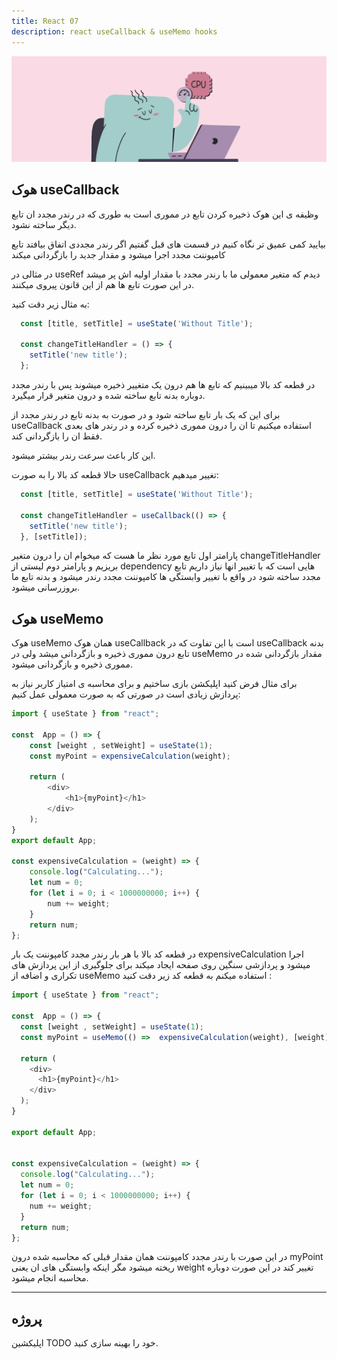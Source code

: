 ```yaml
---
title: React 07
description: react useCallback & useMemo hooks
---
```



![](../images/cpu.webp)

## هوک useCallback
وظیفه ی این هوک ذخیره کردن تابع در مموری است به طوری که در رندر مجدد ان تابع دیگر ساخته نشود.

بیایید کمی عمیق تر نگاه کنیم در قسمت های قبل گفتیم اگر رندر مجددی اتفاق بیافتد تابع کامپوننت مجدد اجرا میشود و مقدار جدید را بازگردانی میکند

در مثالی در useRef دیدم که متغیر معمولی ما با رندر مجدد با مقدار اولیه اش پر میشد در این صورت تابع ها هم از این قانون پیروی میکنند.

به مثال زیر دقت کنید:

```javascript
  const [title, setTitle] = useState('Without Title');

  const changeTitleHandler = () => {
    setTitle('new title');
  };
```

در قطعه کد بالا میبینیم که تابع ها هم درون یک متغییر ذخیره میشوند پس با رندر مجدد دوباره بدنه تابع ساخته شده و درون متغیر قرار میگیرد.

برای این که یک بار تابع ساخته شود و در صورت به بدنه تابع در رندر مجدد از useCallback استفاده میکنیم تا ان را درون مموری ذخیره کرده و در رندر های بعدی فقط ان را بازگردانی کند.

این کار باعث سرعت رندر بیشتر میشود.

حالا قطعه کد بالا را به صورت useCallback تغییر میدهیم:

```javascript
  const [title, setTitle] = useState('Without Title');

  const changeTitleHandler = useCallback(() => {
    setTitle('new title');
  }, [setTitle]);
```

پارامتر اول تابع مورد نظر ما هست که میخوام ان را درون متغیر
changeTitleHandler
بریزیم و پارامتر دوم لیستی از 
dependency هایی 
است که با تغییر انها نیاز داریم تابع مجدد ساخته شود
در واقع با تغییر وابستگی ها کامپوننت مجدد رندر میشود و بدنه تابع ما بروزرسانی میشود.


## هوک useMemo 

هوک useMemo همان هوک useCallback است با این تفاوت که در useCallback بدنه تابع درون مموری ذخیره و بازگردانی میشد ولی در useMemo مقدار بازگردانی شده در مموری ذخیره و بازگردانی میشود.

برای مثال فرض کنید اپلیکشن بازی ساختیم و برای محاسبه ی امتیاز کاربر نیاز به پردازش زیادی است در صورتی که به صورت معمولی عمل کنیم:

```javascript
import { useState } from "react";

const  App = () => {
    const [weight , setWeight] = useState(1);
    const myPoint = expensiveCalculation(weight);

    return (
        <div>
            <h1>{myPoint}</h1>
        </div>
    );
}
export default App;

const expensiveCalculation = (weight) => {
    console.log("Calculating...");
    let num = 0;
    for (let i = 0; i < 1000000000; i++) {
        num += weight;
    }
    return num;
};
```

در قطعه کد بالا با هر بار رندر مجدد کامپوننت یک بار
expensiveCalculation
اجرا میشود و پردازشی سنگین روی صفحه ایجاد میکند برای جلوگیری از این پردازش های تکراری و اضافه از useMemo استفاده میکنم
به قطعه کد زیر دقت کنید :

```javascript
import { useState } from "react";

const  App = () => {
  const [weight , setWeight] = useState(1);
  const myPoint = useMemo(() =>  expensiveCalculation(weight), [weight]);;

  return (
    <div>
      <h1>{myPoint}</h1>
    </div>
  );
}

export default App;


const expensiveCalculation = (weight) => {
  console.log("Calculating...");
  let num = 0;
  for (let i = 0; i < 1000000000; i++) {
    num += weight;
  }
  return num;
};
```

در این صورت با رندر مجدد کامپوننت همان مقدار قبلی که محاسبه شده درون
myPoint
ریخته میشود مگر اینکه وابستگی های ان یعنی
weight
تغییر کند در این صورت دوباره محاسبه انجام میشود.


---
## پروژه

اپلیکشین TODO خود را بهینه سازی کنید.